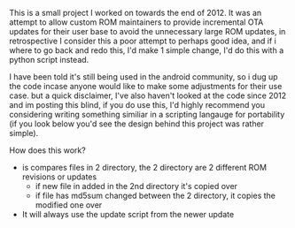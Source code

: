 This is a small project I worked on towards the end of 2012.
It was an attempt to allow custom ROM maintainers to provide incremental OTA updates for their user base to avoid the unnecessary large ROM updates, in retrospective I consider this a poor attempt to perhaps good idea, and if i where to go back and redo this, I'd make 1 simple change, I'd do this with a python script instead.

I have been told it's still being used in the android community, so i dug up the code incase anyone would like to make some adjustments for their use case.
but a quick disclaimer, I've also haven't looked at the code since 2012 and im posting this blind, if you do use this, I'd highly recommend you considering writing something similiar in a scripting langauge for portability (if you look below you'd see the design behind this project was rather simple).

How does this work?
* is compares files in 2 directory, the 2 directory are 2 different ROM revisions or updates
    * if new file in added in the 2nd directory it's copied over
    * if file has md5sum changed between the 2 directory, it copies the modified one over
* It will always use the update script from the newer update
